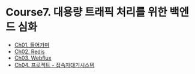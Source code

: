 # Course7. 대용량 트래픽 처리를 위한 백엔드 심화
- [Ch01. 들어가며](https://github.com/kazean/signature_backend/tree/main/Course7_Redis_Webflux/ch01_introduction)
- [Ch02. Redis]()
- [Ch03. Webflux]()
- [Ch04. 프로젝트 - 접속자대기시스템]()